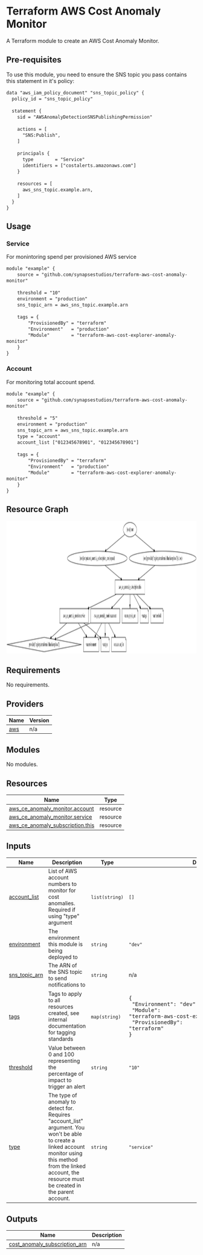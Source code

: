 # Terraform AWS Cost Anomaly Monitor

A Terraform module to create an AWS Cost Anomaly Monitor.

## Pre-requisites

To use this module, you need to ensure the SNS topic you pass contains this statement in it's policy:

```hcl
data "aws_iam_policy_document" "sns_topic_policy" {
  policy_id = "sns_topic_policy"

  statement {
    sid = "AWSAnomalyDetectionSNSPublishingPermission"

    actions = [
      "SNS:Publish",
    ]

    principals {
      type        = "Service"
      identifiers = ["costalerts.amazonaws.com"]
    }

    resources = [
      aws_sns_topic.example.arn,
    ]
  }
}
```

## Usage

### Service

For monintoring spend per provisioned AWS service

```hcl
module "example" {
    source = "github.com/synapsestudios/terraform-aws-cost-anomaly-monitor"

    threshold = "10"
    environment = "production"
    sns_topic_arn = aws_sns_topic.example.arn

    tags = {
        "ProvisionedBy" = "terraform"
        "Environment"   = "production"
        "Module"        = "terraform-aws-cost-explorer-anomaly-monitor"
    }
}
```

### Account

For monitoring total account spend.

```hcl
module "example" {
    source = "github.com/synapsestudios/terraform-aws-cost-anomaly-monitor"

    threshold = "5"
    environment = "production"
    sns_topic_arn = aws_sns_topic.example.arn
    type = "account"
    account_list ["012345678901", "012345678901"]

    tags = {
        "ProvisionedBy" = "terraform"
        "Environment"   = "production"
        "Module"        = "terraform-aws-cost-explorer-anomaly-monitor"
    }
}
```

## Resource Graph

<img src="./graph.svg" height="350" >

<!-- BEGIN_TF_DOCS -->

## Requirements

No requirements.

## Providers

| Name                                             | Version |
| ------------------------------------------------ | ------- |
| <a name="provider_aws"></a> [aws](#provider_aws) | n/a     |

## Modules

No modules.

## Resources

| Name                                                                                                                                    | Type     |
| --------------------------------------------------------------------------------------------------------------------------------------- | -------- |
| [aws_ce_anomaly_monitor.account](https://registry.terraform.io/providers/hashicorp/aws/latest/docs/resources/ce_anomaly_monitor)        | resource |
| [aws_ce_anomaly_monitor.service](https://registry.terraform.io/providers/hashicorp/aws/latest/docs/resources/ce_anomaly_monitor)        | resource |
| [aws_ce_anomaly_subscription.this](https://registry.terraform.io/providers/hashicorp/aws/latest/docs/resources/ce_anomaly_subscription) | resource |

## Inputs

| Name                                                                     | Description                                                                                                                                                                                                              | Type           | Default                                                                                                                                   | Required |
| ------------------------------------------------------------------------ | ------------------------------------------------------------------------------------------------------------------------------------------------------------------------------------------------------------------------ | -------------- | ----------------------------------------------------------------------------------------------------------------------------------------- | :------: |
| <a name="input_account_list"></a> [account_list](#input_account_list)    | List of AWS account numbers to monitor for cost anomalies. Required if using "type" argument                                                                                                                             | `list(string)` | `[]`                                                                                                                                      |    no    |
| <a name="input_environment"></a> [environment](#input_environment)       | The environment this module is being deployed to                                                                                                                                                                         | `string`       | `"dev"`                                                                                                                                   |    no    |
| <a name="input_sns_topic_arn"></a> [sns_topic_arn](#input_sns_topic_arn) | The ARN of the SNS topic to send notifications to                                                                                                                                                                        | `string`       | n/a                                                                                                                                       |   yes    |
| <a name="input_tags"></a> [tags](#input_tags)                            | Tags to apply to all resources created, see internal documentation for tagging standards                                                                                                                                 | `map(string)`  | <pre>{<br> "Environment": "dev",<br> "Module": "terraform-aws-cost-explorer-anomaly-monitor",<br> "ProvisionedBy": "terraform"<br>}</pre> |    no    |
| <a name="input_threshold"></a> [threshold](#input_threshold)             | Value between 0 and 100 representing the percentage of impact to trigger an alert                                                                                                                                        | `string`       | `"10"`                                                                                                                                    |    no    |
| <a name="input_type"></a> [type](#input_type)                            | The type of anomaly to detect for. Requires "account_list" argument. You won't be able to create a linked account monitor using this method from the linked account, the resource must be created in the parent account. | `string`       | `"service"`                                                                                                                               |    no    |

## Outputs

| Name                                                                                                                       | Description |
| -------------------------------------------------------------------------------------------------------------------------- | ----------- |
| <a name="output_cost_anomaly_subscription_arn"></a> [cost_anomaly_subscription_arn](#output_cost_anomaly_subscription_arn) | n/a         |

<!-- END_TF_DOCS -->
